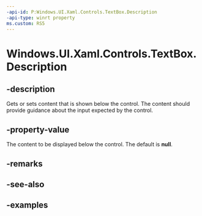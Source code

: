 ```yaml
---
-api-id: P:Windows.UI.Xaml.Controls.TextBox.Description
-api-type: winrt property
ms.custom: RS5
---
```


<!-- Property syntax.
public object Description { get;  set; }
-->

# Windows.UI.Xaml.Controls.TextBox.Description

## -description

Gets or sets content that is shown below the control. The content should provide guidance about the input expected by the control.



## -property-value

The content to be displayed below the control. The default is **null**.

## -remarks

## -see-also

## -examples

